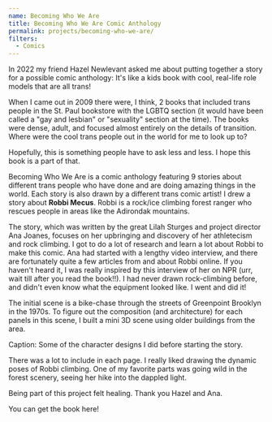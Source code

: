 ```yaml
---
name: Becoming Who We Are
title: Becoming Who We Are Comic Anthology
permalink: projects/becoming-who-we-are/
filters:
  - Comics
---
```


In 2022 my friend Hazel Newlevant asked me about putting together a story for a possible comic anthology: It's like a kids book with cool, real-life role models that are all trans!

When I came out in 2009 there were, I think, 2 books that included trans people in the St. Paul bookstore with the LGBTQ section (it would have been called a "gay and lesbian" or "sexuality" section at the time). The books were dense, adult, and focused almost entirely on the details of transition. Where were the cool trans people out in the world for me to look up to?

Hopefully, this is something people have to ask less and less. I hope this book is a part of that.

Becoming Who We Are is a comic anthology featuring 9 stories about different trans people who have done and are doing amazing things in the world. Each story is also drawn by a different trans comic artist! I drew a story about **Robbi Mecus**. Robbi is a rock/ice climbing forest ranger who rescues people in areas like the Adirondak mountains.

The story, which was written by the great Lilah Sturges and project director Ana Joanes, focuses on her upbringing and discovery of her athletecism and rock climbing.
I got to do a lot of research and learn a lot about Robbi to make this comic. Ana had started with a lengthy video interview, and there are fortunately quite a few articles from and about Robbi online. If you haven't heard it, I was really inspired by this interview of her on NPR (urr, wait till after you read the book!!). I had never drawn rock-climbing before, and didn't even know what the equipment looked like. I went and did it!

The initial scene is a bike-chase through the streets of Greenpoint Brooklyn in the 1970s. To figure out the composition (and architecture) for each panels in this scene, I built a mini 3D scene using older buildings from the area.

Caption: Some of the character designs I did before starting the story.

There was a lot to include in each page. I really liked drawing the dynamic poses of Robbi climbing. One of my favorite parts was going wild in the forest scenery, seeing her hike into the dappled light.

Being part of this project felt healing. Thank you Hazel and Ana.

You can get the book here!
